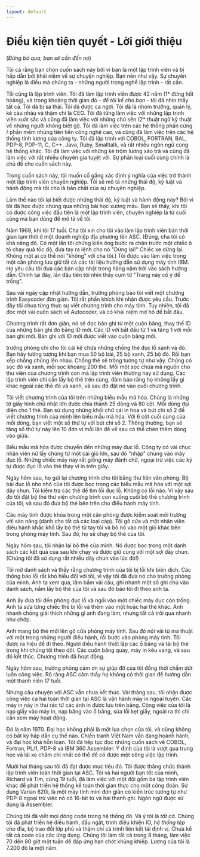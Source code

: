 ```yaml
---
layout: default
---
```


# Điều kiện tiên quyết - Lời giới thiệu

(_Đừng bỏ qua, bạn sẽ cần đến nó_)

Tôi cá rằng bạn chọn cuốn sách này bởi vì bạn là một lập trình viên và bị hấp dẫn bởi khái niệm về sự chuyện nghiệp. Bạn nên như vậy. Sự chuyên nghiệp là điều mà chúng ta - những người trong nghề lập trình - rất cần.

Tối cũng là lập trình viên. Tôi đã làm lập trình viên được 42 năm (1* đừng hốt hoảng), và trong khoảng thời gian đó - _để tôi kể cho bạn_ - tôi đã nhìn thấy tất cả. Tôi đã bị sa thải. Tôi đã được ca ngợi. Tôi đã là nhóm trưởng, quản lý, kẻ càu nhàu và thậm chí là CEO. Tôi đã từng làm việc với những lập trình viên xuât sắc và cũng đã làm việc với những chú sên (2* thuật ngữ kỹ thuật về những người không biết gì). Tôi đã làm việc trên các hệ thống phần cứng / phần mềm nhúng tiên tiến công nghệ cao, và cũng đã làm việc trên các hệ thống tính lương của công ty. Tôi đã lập trình với COBOL, FORTRAN, BAL, PDP-8, PDP-11, C, C++, Java, Ruby, Smalltalk, và rất nhiều ngôn ngữ cùng hệ thống khác. Tôi đã làm việc với những kẻ trộm lương xảo trá và cũng đã làm việc với rất nhiều chuyên gia tuyệt vời. Sự phân loại cuối cùng chính là chủ đề cho cuốn sách này.

Trong cuốn sách này, tôi muốn cố gắng xác định ý nghĩa của việc trở thành một lập trình viên chuyên nghiệp. Tôi sẽ mô tả những thái độ, kỷ luật và hành động mà tôi cho là bản chất của sự chuyên nghiệp.

Làm thế nào tôi lại biết được những thái độ, kỷ luật và hành động này? Bởi vì tôi đã học được chúng qua những bài học xương máu. Bạn sẽ thấy, khi tôi có được công việc đầu tiên là một lập trình viên, chuyên nghiệp là từ cuối cùng mà bạn dùng để mô tả về tôi.

Năm 1969, khi tôi 17 tuổi. Cha tôi xin cho tôi vào làm lập trình viên bán thời gian tạm thời ở một doanh nghiệp địa phương tên ASC. (Đúng, cha tôi có khả năng đó. Có một lần tôi chứng kiến ông bước ra chặn trước một chiếc ô tô chạy quá tốc độ, đưa tay ra lệnh cho nó "Dừng lại!" Chiếc xe dừng lại. Không một ai có thể nói "không" với cha tôi.) Tôi được vào làm việc trong một căn phòng lưu giữ tất cả các tài liệu hướng dẫn sử dụng máy tính IBM. Họ yêu cầu tôi đưa các bản cập nhật trong hàng năm trời vào sách hướng dẫn. Chính tại đây, lần đầu tiên tôi nhìn thấy cụm từ "Trang này cố ý để trống".

Sau vài ngày cập nhật hướng dẫn, trưởng phòng bảo tôi viết một chương trình Easycoder đơn giản. Tôi rất phấn khích khi nhận được yêu cầu. Trước đây tôi chưa từng thực sự viết chương trình cho máy tính. Tuy nhiên, tôi đã đọc một vài cuốn sách về Autocoder, và có khái niệm mơ hồ để bắt đầu.

Chương trình rất đơn giản, nó sẽ đọc bản ghi từ một cuộn băng, thay thế ID của những bản ghi đó bằng ID mới. Các ID với bắt đầu từ 1 và tăng 1 với mỗi bản ghi mới. Bản ghi với ID mới được viết vào cuộn băng mới.

trưởng phòng chỉ cho tôi cái kệ chứa những chồng thẻ đục lỗ xanh và đỏ. Bạn hãy tưởng tượng khi bạn mua 50 bộ bài, 25 bộ xanh, 25 bộ đỏ. Rồi bạn xếp chồng chúng lên nhau. Chồng thẻ sẽ trông tương tự như vậy. Chúng có sọc đỏ và xanh, mỗi sọc khoảng 200 thẻ. Mỗi một sọc chứa mã nguồn cho thư viện của chương trình con mà lập trình viên thường hay sử dụng. Các lập trình viên chỉ cần lấy bộ thẻ trên cùng, đảm bảo rằng họ không lấy gì khác ngoài các thẻ đỏ và xanh, và sau đó đặt nó vào cuối chương trình.

Tôi viết chương trình của tôi trên những biểu mẫu mã hóa. Chúng là những tờ giấy hình chữ nhật lớn được chia thành 25 dòng và 80 cột. Mỗi dòng đại diện cho 1 thẻ. Bạn sử dụng những khối chữ cái in hoa và bút chì số 2 để viết chương trình của mình lên biểu mẫu mã hóa. Với 6 cột cuối cùng của mỗi dòng, bạn viết một số thứ tự với bút chì số 2. Thông thường, bạn sẽ tăng số thứ tự này lên 10 đơn vị mỗi lần để về sau có thể chèn thêm dòng vào giữa.

Biểu mẫu mã hóa được chuyển đến những máy đục lỗ. Công ty có vài chục nhân viên nữ lấy chúng từ một cái giỏ lớn, sau đó "nhập" chúng vào máy đục lỗ. Những chiếc máy này rất giống máy đánh chữ, ngoại trừ việc các ký tự được đục lỗ vào thẻ thay vì in trên giấy.

Ngày hôm sau, họ gửi lại chương trình cho tôi bằng thư liên văn phòng. Bộ bài đục lỗ nho nhỏ của tôi được bọc trong các biểu mẫu mã hóa với một sợi dây chun. Tôi kiểm tra các thẻ để tìm lỗi đục lỗ. Không có lỗi nào. Vì vậy sau đó tôi đặt bộ thẻ thư viện chương trình con xuống cuối bộ thẻ chương trình của tôi, và sau đó đưa bộ thẻ bên trên cho điều hành máy tính.

Các máy tính được khóa trong một căn phòng được kiểm soát môi trường với sàn nâng (dành cho tất cả các loại cáp). Tôi gõ cửa và một nhân viên điều hành khắc khổ lấy bộ thẻ từ tay tôi và bỏ nó vào một giỏ khác bên trong phòng máy tính. Sau đó, họ sẽ chạy bộ thẻ của tôi.

Ngày hôm sau, tôi nhận lại bộ thẻ của mình. Nó được bọc trong một danh sách các kết quả của sau khi chạy và được giữ cùng với một sợi dây chun. (Chúng tôi đã sử dụng rất nhiều dây chun vào lúc đó!)

Tôi mở danh sách và thấy rằng chương trình của tôi bị lỗi khi biên dịch. Các thông báo lỗi rất khó hiểu đối với tôi, vì vậy tôi đã đưa nó cho trưởng phòng của mình. Anh ta xem qua, lầm bầm vài câu, ghi nhanh một số ghi chú vào danh sách, nắm lấy bộ thẻ của tôi và sau đó bảo tôi đi theo anh ta.

Anh ấy đưa tôi đến phòng đục lỗ và ngồi vào một chiếc máy đục còn trống. Anh ta sửa từng chiếc thẻ bị lỗi và thêm vào một hoặc hai thẻ khác. Anh nhanh chóng giải thích những gì anh đang làm, nhưng tất cả trôi qua nhanh như chớp.

Anh mang bộ thẻ mới lên gõ cửa phòng máy tính. Sau đó nói vài từ ma thuật với một trong những người điều hành, rồi bước vào phòng máy tính. Tôi được ra hiệu để đi theo. Người điều hành thiết lập các ổ băng và tải bộ thẻ trong khi chúng tôi theo dõi. Các cuộn băng quay, máy in kêu vang, và sau đó kết thúc. Chương trình đã hoạt động.

Ngày hôm sau, trưởng phòng cảm ơn sự giúp đỡ của tôi đồng thời chấm dứt luôn công việc. Rõ ràng ASC cảm thấy họ không có thời gian để hướng dẫn một thanh niên 17 tuổi.

Nhưng câu chuyện với ASC vẫn chưa kết thúc. Vài tháng sau, tôi nhận được công việc ca hai toàn thời gian tại ASC là vận hành máy in ngoại tuyến. Các máy in này in thư rác từ các ảnh in được lưu trên băng. Công việc của tôi là nạp giấy vào máy in, nạp băng vào ổ băng, sửa lỗi kẹt giấy, ngoài ra thì chỉ cần xem máy hoạt động.

Đó là năm 1970. Đại học không phải là một lựa chọn của tôi, và cũng không có bất kỳ hấp dẫn cụ thể nào. Chiến tranh Việt Nam vẫn đang hoành hành, và đại học khá hỗn loạn. Tôi đã tiếp tục đọc những cuốn sách về COBOL, Fortran, PL/1, PDP-8 và IBM 360 Assembler. Ý định của tôi là vượt qua trung học và lái xe chăm chỉ nhất có thể để có được một công việc lập trình.

Mười hai tháng sau tôi đã đạt được mục tiêu đó. Tôi được thăng chức thành lập trình viên toàn thời gian tại ASC. Tôi và hai người bạn tốt của mình, Richard và Tim, cùng 19 tuổi, đã làm việc với một đội gồm ba lập trình viên khác để phát triển hệ thống kế toán thời gian thực cho một công đoàn. Sử dụng Varian 620i, là một máy tính mini đơn giản có kiến trúc tương tự như PDP-8 ngoại trừ việc nó có 16-bit từ và hai thanh ghi. Ngôn ngữ được sử dụng là Assembler.

Chúng tôi đã viết mọi dòng code trong hệ thống đó. Và ý tôi là _tất cả_. Chúng tôi đã phát triển hệ điều hành, đầu ngắt, trình điều khiển IO, _hệ thống tệp_ cho đĩa, bộ trao đổi lớp phủ và thậm chí cả trình liên kết tái định vị. Chưa kể tất cả code của các ứng dụng. Chúng tôi làm tất cả trong 8 tháng, làm việc 70 đến 80 giờ một tuần để đáp ứng hạn chót khủng khiếp. Lương của tôi là 7.200 đô la một năm.
